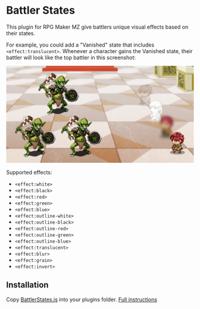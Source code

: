 # Battler States

This plugin for RPG Maker MZ give battlers unique visual effects based on their states.

For example, you could add a "Vanished" state that includes `<effect:translucent>`. Whenever a character gains the Vanished state, their battler will look like the top battler in this screenshot:

![Screenshot](effects-demo.png)

Supported effects:

- `<effect:white>`
- `<effect:black>`
- `<effect:red>`
- `<effect:green>`
- `<effect:blue>`
- `<effect:outline-white>`
- `<effect:outline-black>`
- `<effect:outline-red>`
- `<effect:outline-green>`
- `<effect:outline-blue>`
- `<effect:translucent>`
- `<effect:blur>`
- `<effect:grain>`
- `<effect:invert>`

## Installation

Copy [BattlerStates.js](./BattlerStates.js) into your plugins folder. [Full instructions](https://www.rpgmakerweb.com/blog/using-plugins-in-mz)
